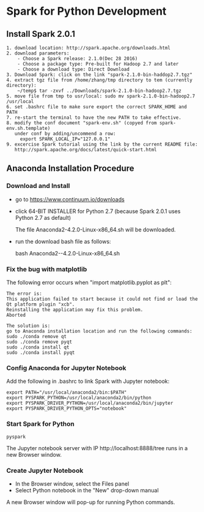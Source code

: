 # Spark for Python Development

## Install Spark 2.0.1

```
1. download location: http://spark.apache.org/downloads.html 
2. download parameters:
 	- Choose a Spark release: 2.1.0(Dec 28 2016) 	
	- Choose a package type: Pre-built for Hadoop 2.7 and later
	- Choose a download type: Direct Download
3. Download Spark: click on the link "spark-2.1.0-bin-haddop2.7.tgz"
4. extract tgz file from /home/zhang/tmp directory to tem (currently directory): 
    ~/temp$ tar -zxvf ../Downloads/spark-2.1.0-bin-hadoop2.7.tgz 
5. move file from tmp to usr/local: sudo mv spark-2.1.0-bin-hadoop2.7 /usr/local
6. set .bashrc file to make sure export the correct SPARK_HOME and PATH   
7. re-start the terminal to have the new PATH to take effective.
8. modify the conf document "spark-env.sh" (copyed from spark-env.sh.template) 
   under conf by adding/uncommend a row:
     export SPARK_LOCAL_IP="127.0.0.1"
9. excercise Spark tutorial using the link by the current README file:
   http://spark.apache.org/docs/latest/quick-start.html 
```

## Anaconda Installation Procedure 

### Download and Install

* go to https://www.continuum.io/downloads
* click 64-BIT INSTALLER for Python 2.7 (because Spark 2.0.1 uses Python 2.7 as default)

  The file Anaconda2-4.2.0-Linux-x86_64.sh will be downloaded.

* run the download bash file as follows:

  bash Anaconda2--4.2.0-Linux-x86_64.sh

### Fix the bug with matplotlib

The following error occurs when "import matplotlib.pyplot as plt":

```
The error is:
This application failed to start because it could not find or load the Qt platform plugin "xcb".
Reinstalling the application may fix this problem.
Aborted

The solution is:
go to Anaconda installation location and run the following commands:
sudo ./conda remove qt
sudo ./conda remove pyqt
sudo ./conda install qt
sudo ./conda install pyqt
```

### Config Anaconda for Jupyter Notebook

Add the following in .bashrc to link Spark with Jupyter notebook:

```
export PATH="/usr/local/anaconda2/bin:$PATH"
export PYSPARK_PYTHON=/usr/local/anaconda2/bin/python
export PYSPARK_DRIVER_PYTHON=/usr/local/anaconda2/bin/jupyter
export PYSPARK_DRIVER_PYTHON_OPTS="notebook"
```

### Start Spark for Python

```
pyspark
```

The Jupyter notebook server with IP http://localhost:8888/tree runs in a new Browser window.

### Create Jupyter Notebook

* In the Browser window, select the Files panel
* Select Python notebook in the "New" drop-down manual

A new Browser window will pop-up for running Python commands.


